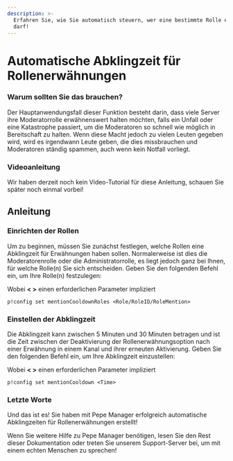 ```yaml
---
description: >-
  Erfahren Sie, wie Sie automatisch steuern, wer eine bestimmte Rolle erwähnen
  darf!
---
```


# Automatische Abklingzeit für Rollenerwähnungen

### Warum sollten Sie das brauchen?

Der Hauptanwendungsfall dieser Funktion besteht darin, dass viele Server ihre Moderatorrolle erwähnenswert halten möchten, falls ein Unfall oder eine Katastrophe passiert, um die Moderatoren so schnell wie möglich in Bereitschaft zu halten. Wenn diese Macht jedoch zu vielen Leuten gegeben wird, wird es irgendwann Leute geben, die dies missbrauchen und Moderatoren ständig spammen, auch wenn kein Notfall vorliegt.

### Videoanleitung

Wir haben derzeit noch kein Video-Tutorial für diese Anleitung, schauen Sie später noch einmal vorbei!

## Anleitung

### Einrichten der Rollen

Um zu beginnen, müssen Sie zunächst festlegen, welche Rollen eine Abklingzeit für Erwähnungen haben sollen. Normalerweise ist dies die Moderatorenrolle oder die Administratorrolle, es liegt jedoch ganz bei Ihnen, für welche Rolle\(n\) Sie sich entscheiden. Geben Sie den folgenden Befehl ein, um Ihre Rolle\(n\) festzulegen:

Wobei **&lt; &gt;** einen erforderlichen Parameter impliziert

```text
p!config set mentionCooldownRoles <Role/RoleID/RoleMention>
```

### Einstellen der Abklingzeit

Die Abklingzeit kann zwischen 5 Minuten und 30 Minuten betragen und ist die Zeit zwischen der Deaktivierung der Rollenerwähnungsoption nach einer Erwähnung in einem Kanal und ihrer erneuten Aktivierung. Geben Sie den folgenden Befehl ein, um Ihre Abklingzeit einzustellen:

Wobei **&lt; &gt;** einen erforderlichen Parameter impliziert

```text
p!config set mentionCooldown <Time>
```

### Letzte Worte

Und das ist es! Sie haben mit Pepe Manager erfolgreich automatische Abklingzeiten für Rollenerwähnungen erstellt! 

Wenn Sie weitere Hilfe zu Pepe Manager benötigen, lesen Sie den Rest dieser Dokumentation oder treten Sie unserem Support-Server bei, um mit einem echten Menschen zu sprechen!

